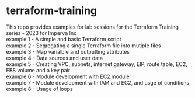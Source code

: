 # terraform-training  
This repo provides examples for lab sessions for the Terraform Training series - 2023 for Imperva Inc   
example 1 - A simple and basic Terraform script  
example 2 - Segregating a single Terraform file into mutiple files  
example 3 - Map varialble and outputting attributes   
example 4 - Data sources and user data  
example 5 - Creating VPC, subnets, internet gateway, EIP, route table, EC2, EBS volume and a key pair  
example 6 - Module development with EC2 module  
example 7 - Module development with IAM and EC2, and usge of conditions   
example 8 - Usage of loops  
